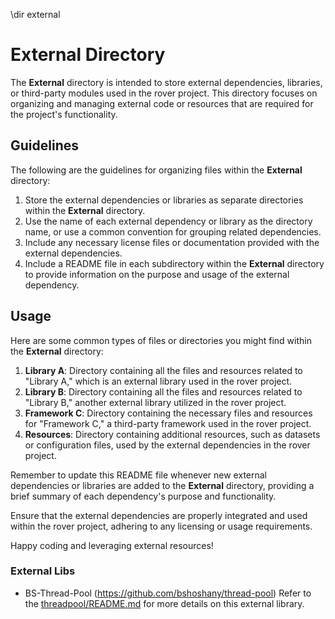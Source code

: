 \dir external
# External Directory

The **External** directory is intended to store external dependencies, libraries, or third-party modules used in the rover project. This directory focuses on organizing and managing external code or resources that are required for the project's functionality.

## Guidelines

The following are the guidelines for organizing files within the **External** directory:

1. Store the external dependencies or libraries as separate directories within the **External** directory.
2. Use the name of each external dependency or library as the directory name, or use a common convention for grouping related dependencies.
3. Include any necessary license files or documentation provided with the external dependencies.
4. Include a README file in each subdirectory within the **External** directory to provide information on the purpose and usage of the external dependency.

## Usage

Here are some common types of files or directories you might find within the **External** directory:

1. **Library A**: Directory containing all the files and resources related to "Library A," which is an external library used in the rover project.
2. **Library B**: Directory containing all the files and resources related to "Library B," another external library utilized in the rover project.
3. **Framework C**: Directory containing the necessary files and resources for "Framework C," a third-party framework used in the rover project.
4. **Resources**: Directory containing additional resources, such as datasets or configuration files, used by the external dependencies in the rover project.

Remember to update this README file whenever new external dependencies or libraries are added to the **External** directory, providing a brief summary of each dependency's purpose and functionality.

Ensure that the external dependencies are properly integrated and used within the rover project, adhering to any licensing or usage requirements.

Happy coding and leveraging external resources!

### External Libs
- BS-Thread-Pool (https://github.com/bshoshany/thread-pool)
    Refer to the [threadpool/README.md](threadpool/README.md) for more details on this external library.